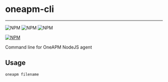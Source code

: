 # oneapm-cli
----------

![NPM](https://img.shields.io/npm/v/oneapm-cli.svg?style=flat-square)
![NPM](https://img.shields.io/david/oneapm/oneapm-cli.svg?style=flat-square)
![NPM](https://img.shields.io/github/issues-raw/badges/shields.svg?style=flat-square)

[![NPM](https://nodei.co/npm/oneapm-cli.png)](https://nodei.co/npm/oneapl-cli/)

Command line for OneAPM NodeJS agent

## Usage

```
oneapm filename
```
